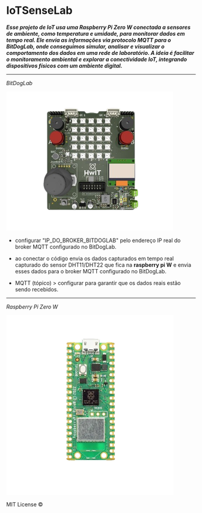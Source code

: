 # IoTSenseLab

***Esse projeto de IoT usa uma Raspberry Pi Zero W conectada a sensores de ambiente, como temperatura e umidade, para monitorar dados em tempo real. Ele envia as informações via protocolo MQTT para o BitDogLab, onde conseguimos simular, analisar e visualizar o comportamento dos dados em uma rede de laboratório. A ideia é facilitar o monitoramento ambiental e explorar a conectividade IoT, integrando dispositivos físicos com um ambiente digital.***

-----------------------------------------------------------------------------------------------------------


*BitDogLab*

![bit](bitdoglab.png)

 - configurar "IP_DO_BROKER_BITDOGLAB" pelo endereço IP real do broker MQTT configurado no BitDogLab.


 - ao conectar o código envia os dados capturados em tempo real capturado do sensor DHT11/DHT22 que fica na **raspberry pi W** e envia esses dados para o broker MQTT configurado no BitDogLab.

 
 - MQTT (tópico) > configurar para garantir que os dados reais estão sendo recebidos.

-----------------------------------------------------------------------------------------------------------

*Raspberry Pi Zero W*

![rasp](raspberypiw.png)


MIT License ©

